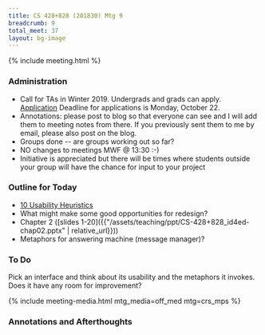 ```yaml
---
title: CS 428+828 (201830) Mtg 9
breadcrumb: 9
total_meet: 37
layout: bg-image
---
```

{% include meeting.html %}

### Administration

* Call for TAs in Winter 2019. Undergrads and grads can apply.
  [Application]( http://www.cs.uregina.ca/News/BreakingNews/item000497.html)
  Deadline for applications is Monday, October 22.
* Annotations: please post to blog so that everyone can see and I will add them to meeting notes
  from there. If you previously sent them to me by email, please also post on the blog.
* Groups done -- are groups working out so far?
* NO changes to meetings MWF @ 13:30 :-)
* Initiative is appreciated but there will be times where students outside your group will have the chance for input to your project

### Outline for Today

* [10 Usability Heuristics](https://www.nngroup.com/articles/ten-usability-heuristics/)
* What might make some good opportunities for redesign?
* Chapter 2 ([slides 1-20]({{"/assets/teaching/ppt/CS-428+828_id4ed-chap02.pptx" | relative_url}}))
* Metaphors for answering machine (message manager)?

### To Do

Pick an interface and think about its usability and the metaphors it invokes.  Does it have any room for improvement?

{% include meeting-media.html mtg_media=off_med mtg=crs_mps %}

### Annotations and Afterthoughts
